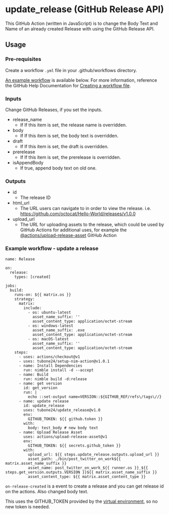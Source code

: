 # update_release (GitHub Release API)

This GitHub Action (written in JavaScript) is to change the Body Text and Name of an already created Release with using the GitHub Release API.

## Usage

### Pre-requisites

Create a workflow `.yml` file in your .github/workflows directory. 

[An example workflow](https://github.com/tubone24/update_release#example-workflow---update-a-release) is available below. For more information, reference the GitHub Help Documentation for [Creating a workflow file](https://docs.github.com/en/actions/configuring-and-managing-workflows/configuring-a-workflow#creating-a-workflow-file).

### Inputs

Change GitHub Releases, if you set the inputs. 

- release_name
  - If If this item is set, the release name is overridden.
- body
  - If If this item is set, the body text is overridden.
- draft
  - If If this item is set, the draft is overridden.
- prerelease
  - If If this item is set, the prerelease is overridden.
- isAppendBody
  - If true, append body text on old one.

### Outputs
- id
  - The release ID
- html_url
  - The URL users can navigate to in order to view the release. i.e. https://github.com/octocat/Hello-World/releases/v1.0.0
- upload_url
  - The URL for uploading assets to the release, which could be used by GitHub Actions for additional uses, for example the [@actions/upload-release-asset](https://github.com/actions/upload-release-asset) GitHub Action

### Example workflow - update a release

```
name: Release

on:
  release:
    types: [created]

jobs:
  build:
    runs-on: ${{ matrix.os }}
    strategy:
      matrix:
        include:
          - os: ubuntu-latest
            asset_name_suffix: ''
            asset_content_type: application/octet-stream
          - os: windows-latest
            asset_name_suffix: .exe
            asset_content_type: application/octet-stream
          - os: macOS-latest
            asset_name_suffix: ''
            asset_content_type: application/octet-stream
    steps:
      - uses: actions/checkout@v1
      - uses: tubone24/setup-nim-action@v1.0.1
      - name: Install Dependencies
        run: nimble install -d --accept
      - name: Build
        run: nimble build -d:release
      - name: get version
        id: get_version
        run: |
          echo ::set-output name=VERSION::${GITHUB_REF/refs\/tags\//}
      - name: update release
        id: update_release
        uses: tubone24/update_release@v1.0
        env:
          GITHUB_TOKEN: ${{ github.token }}
        with:
          body: test_body # new body text
      - name: Upload Release Asset
        uses: actions/upload-release-asset@v1
        env:
          GITHUB_TOKEN: ${{ secrets.github_token }}
        with:
          upload_url: ${{ steps.update_release.outputs.upload_url }}
          asset_path: ./bin/post_twitter_on_work${{ matrix.asset_name_suffix }}
          asset_name: post_twitter_on_work_${{ runner.os }}_${{ steps.get_version.outputs.VERSION }}${{ matrix.asset_name_suffix }}
          asset_content_type: ${{ matrix.asset_content_type }}
```

`on-release-created` is a event to create a release and you can get release id on the actions. Also changed body text.

This uses the GITHUB_TOKEN provided by the [virtual environment](https://docs.github.com/en/actions/reference/virtual-environments-for-github-hosted-runners#github_token-secret), so no new token is needed.
